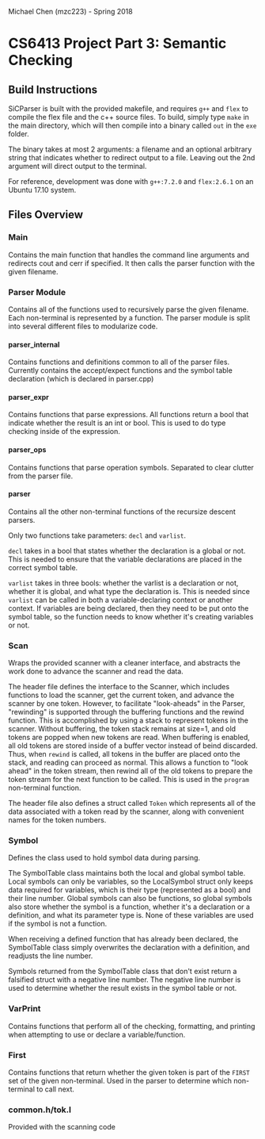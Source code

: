 Michael Chen (mzc223) - Spring 2018

# CS6413 Project Part 3: Semantic Checking

## Build Instructions

SiCParser is built with the provided makefile, and requires `g++` and `flex` to compile the flex file and the c++ source files. To build, simply type `make` in the main directory, which will then compile into a binary called `out` in the `exe` folder.

The binary takes at most 2 arguments: a filename and an optional arbitrary string that indicates whether to redirect output to a file. Leaving out the 2nd argument will direct output to the terminal.

For reference, development was done with `g++:7.2.0` and `flex:2.6.1` on an Ubuntu 17.10 system.

## Files Overview

### Main

Contains the main function that handles the command line arguments and redirects cout and cerr if specified. It then calls the parser function with the given filename.

### Parser Module

Contains all of the functions used to recursively parse the given filename. Each non-terminal is represented by a function. The parser module is split into several different files to modularize code.

#### parser_internal

Contains functions and definitions common to all of the parser files. Currently contains the accept/expect functions and the symbol table declaration (which is declared in parser.cpp)

#### parser_expr

Contains functions that parse expressions. All functions return a bool that indicate whether the result is an int or bool. This is used to do type checking inside of the expression.

#### parser_ops

Contains functions that parse operation symbols. Separated to clear clutter from the parser file.

#### parser

Contains all the other non-terminal functions of the recursize descent parsers.

Only two functions take parameters: `decl` and `varlist`.

`decl` takes in a bool that states whether the declaration is a global or not. This is needed to ensure that the variable declarations are placed in the correct symbol table.

`varlist` takes in three bools: whether the varlist is a declaration or not, whether it is global, and what type the declaration is. This is needed since `varlist` can be called in both a variable-declaring context or another context. If variables are being declared, then they need to be put onto the symbol table, so the function needs to know whether it's creating variables or not.

### Scan

Wraps the provided scanner with a cleaner interface, and abstracts the work done to advance the scanner and read the data.

The header file defines the interface to the Scanner, which includes functions to load the scanner, get the current token, and advance the scanner by one token. However, to facilitate "look-aheads" in the Parser, "rewinding" is supported through the buffering functions and the rewind function. This is accomplished by using a stack to represent tokens in the scanner. Without buffering, the token stack remains at size=1, and old tokens are popped when new tokens are read. When buffering is enabled, all old tokens are stored inside of a buffer vector instead of beind discarded. Thus, when `rewind` is called, all tokens in the buffer are placed onto the stack, and reading can proceed as normal. This allows a function to "look ahead" in the token stream, then rewind all of the old tokens to prepare the token stream for the next function to be called. This is used in the `program` non-terminal function.

The header file also defines a struct called `Token` which represents all of the data associated with a token read by the scanner, along with convenient names for the token numbers.

### Symbol

Defines the class used to hold symbol data during parsing.

The SymbolTable class maintains both the local and global symbol table. Local symbols can only be variables, so the LocalSymbol struct only keeps data required for variables, which is their type (represented as a bool) and their line number. Global symbols can also be functions, so global symbols also store whether the symbol is a function, whether it's a declaration or a definition, and what its parameter type is. None of these variables are used if the symbol is not a function.

When receiving a defined function that has already been declared, the SymbolTable class simply overwrites the declaration with a definition, and readjusts the line number.

Symbols returned from the SymbolTable class that don't exist return a falsified struct with a negative line number. The negative line number is used to determine whether the result exists in the symbol table or not.

### VarPrint

Contains functions that perform all of the checking, formatting, and printing when attempting to use or declare a variable/function.

### First

Contains functions that return whether the given token is part of the `FIRST` set of the given non-terminal. Used in the parser to determine which non-terminal to call next.

### common.h/tok.l

Provided with the scanning code